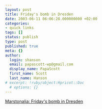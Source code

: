 ```yaml
---
layout: post
title: Friday's bomb in Dresden
date: 2003-06-11 06:06:28.000000000 +02:00
categories:
- quick links
tags: []
status: publish
type: post
published: true
meta: {}
author:
  login: shanson
  email: papascott-wp@gmail.com
  display_name: PapaScott
  first_name: Scott
  last_name: Hanson
# excerpt: !ruby/object:Hpricot::Doc
  # options: {}
---
```

<p><a title="Terrorists left this suitcase?" href="http://marston.blogspot.com/2003_06_08_marston_archive.html#200410082">Marstonalia: Friday's bomb in Dresden</a></p>
